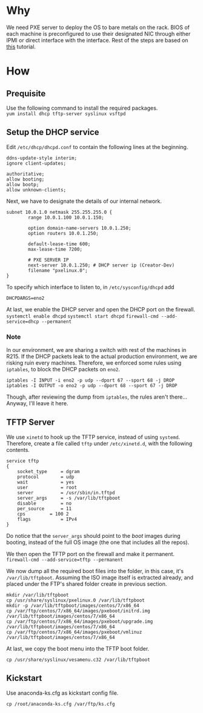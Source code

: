 # Why
We need PXE server to deploy the OS to bare metals on the rack. BIOS of each machine is preconfigured to use their designated NIC through either IPMI or direct interface with the interface. Rest of the steps are based on [this](http://geekface.ca/fedora/?q=pxe) tutorial.

# How
## Prequisite
Use the following command to install the required packages.  
`yum install dhcp tftp-server syslinux vsftpd`

## Setup the DHCP service
Edit `/etc/dhcp/dhcpd.conf` to contain the following lines at the beginning.
```
ddns-update-style interim;
ignore client-updates;

authoritative;
allow booting;
allow bootp;
allow unknown-clients;
```

Next, we have to designate the details of our internal network.
```
subnet 10.0.1.0 netmask 255.255.255.0 {
        range 10.0.1.100 10.0.1.150;

        option domain-name-servers 10.0.1.250;
        option routers 10.0.1.250;

        default-lease-time 600;
        max-lease-time 7200;

        # PXE SERVER IP
        next-server 10.0.1.250; # DHCP server ip (Creator-Dev)
        filename "pxelinux.0";
}
```

To specify which interface to listen to, in `/etc/sysconfig/dhcpd` add
```
DHCPDARGS=eno2
```

At last, we enable the DHCP server and open the DHCP port on the firewall. 
`systemctl enable dhcpd`
`systemctl start dhcpd`
`firewall-cmd --add-service=dhcp --permanent`

### Note
In our environment, we are sharing a switch with rest of the machines in R215. If the DHCP packets leak to the actual production environment, we are risking ruin every machines. Therefore, we enforced some rules using `iptables`, to block the DHCP packets on `eno2`.
```
iptables -I INPUT -i eno2 -p udp --dport 67 --sport 68 -j DROP
iptables -I OUTPUT -o eno2 -p udp --dport 68 --sport 67 -j DROP
```
Though, after reviewing the dump from `iptables`, the rules aren't there... Anyway, I'll leave it here.

## TFTP Server
We use `xinetd` to hook up the TFTP service, instead of using `systemd`. Therefore, create a file called `tftp` under `/etc/xinetd.d`, with the following contents.
```
service tftp
{
	socket_type		= dgram
	protocol		= udp
	wait			= yes
	user			= root
	server			= /usr/sbin/in.tftpd
	server_args		= -s /var/lib/tftpboot
	disable			= no
	per_source		= 11
	cps			= 100 2
	flags			= IPv4
}
```
Do notice that the `server_args` should point to the *boot* images during booting, instead of the full OS image (the one that includes all the repos).

We then open the TFTP port on the firewall and make it permanent.
`firewall-cmd --add-service=tftp --permanent`

We now dump all the required boot files into the folder, in this case, it's `/var/lib/tftpboot`. Assuming the ISO image itself is extracted already, and placed under the FTP's shared folder create in previous section.
```
mkdir /var/lib/tftpboot
cp /usr/share/syslinux/pxelinux.0 /var/lib/tftpboot
mkdir -p /var/lib/tftpboot/images/centos/7/x86_64
cp /var/ftp/centos/7/x86_64/images/pxeboot/initrd.img /var/lib/tftpboot/images/centos/7/x86_64
cp /var/ftp/centos/7/x86_64/images/pxeboot/upgrade.img /var/lib/tftpboot/images/centos/7/x86_64
cp /var/ftp/centos/7/x86_64/images/pxeboot/vmlinuz /var/lib/tftpboot/images/centos/7/x86_64
```

At last, we copy the boot menu into the TFTP boot folder.
```
cp /usr/share/syslinux/vesamenu.c32 /var/lib/tftpboot
```

## Kickstart

Use anaconda-ks.cfg as kickstart config file. 
````
cp /root/anaconda-ks.cfg /var/ftp/ks.cfg
````